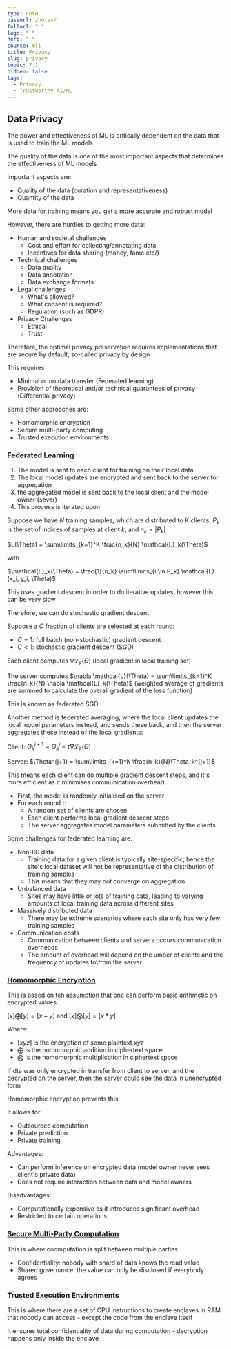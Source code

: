 ```yaml
---
type: note
baseurl: /notes/
fullurl: " "
logo: " "
hero: " "
course: mli
title: Privacy
slug: privacy
topic: 7.1
hidden: false
tags:
  - Privacy
  - Trustworthy AI/ML
---
```


## Data Privacy

The power and effectiveness of ML is critically dependent on the data that is used to train the ML models

The quality of the data is one of the most important aspects that determines the effectiveness of ML models

Important aspects are:

- Quality of the data (curation and representativeness)
- Quantity of the data

More data for training means you get a more accurate and robust model

However, there are hurdles to getting more data:

- Human and societal challenges
  - Cost and effort for collecting/annotating data
  - Incentives for data sharing (money, fame etc/)
- Technical challenges
  - Data quality
  - Data annotation
  - Data exchange formats
- Legal challenges
  - What's allowed?
  - What consent is required?
  - Regulation (such as GDPR)
- Privacy Challenges
  - Ethical
  - Trust

Therefore, the optimal privacy preservation requires implementations that are secure by default, so-called privacy by design

This requires

- Minimal or no data transfer (Federated learning)
- Provision of theoretical and/or technical guarantees of privacy (Differential privacy)

Some other approaches are:

- Homomorphic encryption
- Secure multi-party computing
- Trusted execution environments

### Federated Learning

1. The model is sent to each client for training on their local data
2. The local model updates are encrypted and sent back to the server for aggregation
3. the aggregated model is sent back to the local client and the model owner (sever)
4. This process is iterated upon

Suppose we have $N$ training samples, which are distributed to $K$ clients, $P_k$ is the set of indices of samples at client $k$, and $n_k = |P_k|$

$L(\Theta) = \sum\limits_{k=1}^K \frac{n_k}{N} \mathcal{L}_k(\Theta)$

with

$\mathcal{L}_k(\Theta) = \frac{1}{n_k} \sum\limits_{i \in P_k} \mathcal{L}(x_i, y_i, \Theta)$

This uses gradient descent in order to do iterative updates, however this can be very slow

Therefore, we can do stochastic gradient descent

Suppose a $C$ fraction of clients are selected at each round:

- $C = 1$: full batch (non-stochastic) gradient descent
- $C < 1$: stochastic gradient descent (SGD)

Each client computes $\nabla \mathcal{L}_k(\Theta)$ (local gradient in local training set)

The server computes $\nabla \mathcal{L}(\Theta) = \sum\limits_{k=1}^K  \frac{n_k}{N} \nabla \mathcal{L}_k(\Theta)$ (weighted average of gradients are summed to calculate the overall gradient of the loss function)

This is known as federated SGD

Another method is federated averaging, where the local client updates the local model parameters instead, and sends these back, and then the server aggregates these instead of the local gradients:

Client: $\Theta_k^{j+1} = \Theta_k^j - \tau \nabla \mathcal{L}_k(\Theta)$

Server: $\Theta^{j+1} = \sum\limits_{k=1}^K \frac{n_k}{N}\Theta_k^{j+1}$

This means each client can do multiple gradient descent steps, and it's more efficient as it minimises communication overhead

- First, the model is randomly initialised on the server
- For each round t:
  - A random set of clients are chosen
  - Each client performs local gradient descent steps
  - The server aggregates model parameters submitted by the clients

Some challenges for federated learning are:

- Non-IID data
  - Training data for a given client is typically site-specific, hence the site's local dataset will not be representative of the distribution of training samples
  - This means that they may not converge on aggregation
- Unbalanced data
  - Sites may have little or lots of training data, leading to varying amounts of local training data across different sites
- Massively distributed data
  - There may be extreme scenarios where each site only has very few training samples
- Communication costs
  - Communication between clients and servers occurs communication overheads
  - The amount of overhead will depend on the umber of clients and the frequency of updates to\from the server

### [Homomorphic Encryption](/notes/privacy-engineering/fhe)

This is based on teh assumption that one can perform basic arithmetic on encrypted values

$[x]\bigoplus [y] = [x + y]$ and $[x]\bigotimes [y] = [x * y]$

Where:

- $[xyz]$ is the encryption of some plaintext $xyz$
- $\bigoplus$ is the homomorphic addition in ciphertext space
- $\bigotimes$ is the homomorphic multiplication in ciphertext space

If dta was only encrypted in transfer from client to server, and the decrypted on the server, then the server could see the data in unencrypted form

Homomorphic encryption prevents this

It allows for:

- Outsourced computation
- Private prediction
- Private training

Advantages:

- Can perform inference on encrypted data (model owner never sees client's private data)
- Does not require interaction between data and model owners

Disadvantages:

- Computationally expensive as it introduces significant overhead
- Restricted to certain operations

### [Secure Multi-Party Computation](/notes/privacy-engineering/mpc)

This is where coomputation is split between multiple parties

- Confidentiality: nobody with shard of data knows the read value
- Shared governance: the value can only be disclosed if everybody agrees

### Trusted Execution Environments

This is where there are a set of CPU instructions to create enclaves in RAM that nobody can access - except the code from the enclave itself

It ensures total confidentiality of data during computation - decryption happens only inside the enclave
